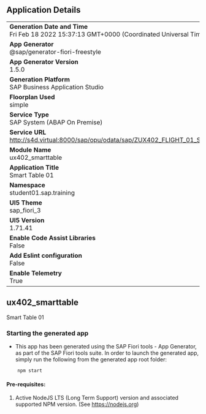 ## Application Details
|               |
| ------------- |
|**Generation Date and Time**<br>Fri Feb 18 2022 15:37:13 GMT+0000 (Coordinated Universal Time)|
|**App Generator**<br>@sap/generator-fiori-freestyle|
|**App Generator Version**<br>1.5.0|
|**Generation Platform**<br>SAP Business Application Studio|
|**Floorplan Used**<br>simple|
|**Service Type**<br>SAP System (ABAP On Premise)|
|**Service URL**<br>http://s4d.virtual:8000/sap/opu/odata/sap/ZUX402_FLIGHT_01_SRV
|**Module Name**<br>ux402_smarttable|
|**Application Title**<br>Smart Table 01|
|**Namespace**<br>student01.sap.training|
|**UI5 Theme**<br>sap_fiori_3|
|**UI5 Version**<br>1.71.41|
|**Enable Code Assist Libraries**<br>False|
|**Add Eslint configuration**<br>False|
|**Enable Telemetry**<br>True|

## ux402_smarttable

Smart Table 01

### Starting the generated app

-   This app has been generated using the SAP Fiori tools - App Generator, as part of the SAP Fiori tools suite.  In order to launch the generated app, simply run the following from the generated app root folder:

```
    npm start
```

#### Pre-requisites:

1. Active NodeJS LTS (Long Term Support) version and associated supported NPM version.  (See https://nodejs.org)


